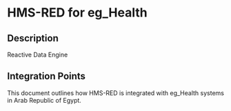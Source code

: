 # HMS-RED for eg_Health

## Description

Reactive Data Engine

## Integration Points

This document outlines how HMS-RED is integrated with eg_Health systems in Arab Republic of Egypt.

